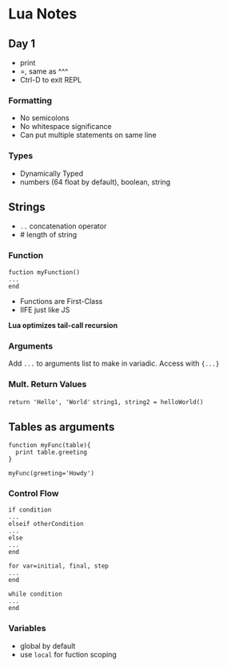 # Lua Notes

## Day 1

* print <value>
* =<value>, same as ^^^
* Ctrl-D to exit REPL

### Formatting

* No semicolons
* No whitespace significance
* Can put multiple statements on same line

### Types

* Dynamically Typed
* numbers (64 float by default), boolean, string

## Strings

* `..` concatenation operator
* #<String Name> length of string

### Function

```
fuction myFunction()
...
end
```

* Functions are First-Class
* IIFE just like JS

**Lua optimizes tail-call recursion**

### Arguments

Add `...` to arguments list to make in variadic. Access with `{...}`

### Mult. Return Values

`return 'Hello', 'World'`
`string1, string2 = helloWorld()`

## Tables as arguments

```
function myFunc(table){
  print table.greeting
}

myFunc(greeting='Howdy')
```

### Control Flow

```
if condition
...
elseif otherCondition
...
else
...
end
```

```
for var=initial, final, step
...
end
```

```
while condition
...
end
```

### Variables

* global by default
* use `local` for fuction scoping
